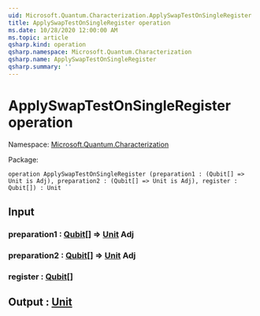 ```yaml
---
uid: Microsoft.Quantum.Characterization.ApplySwapTestOnSingleRegister
title: ApplySwapTestOnSingleRegister operation
ms.date: 10/28/2020 12:00:00 AM
ms.topic: article
qsharp.kind: operation
qsharp.namespace: Microsoft.Quantum.Characterization
qsharp.name: ApplySwapTestOnSingleRegister
qsharp.summary: ''
---
```


# ApplySwapTestOnSingleRegister operation

Namespace: [Microsoft.Quantum.Characterization](xref:Microsoft.Quantum.Characterization)

Package: [](https://nuget.org/packages/)




```qsharp
operation ApplySwapTestOnSingleRegister (preparation1 : (Qubit[] => Unit is Adj), preparation2 : (Qubit[] => Unit is Adj), register : Qubit[]) : Unit
```


## Input

### preparation1 : [Qubit](xref:microsoft.quantum.lang-ref.qubit)[] => [Unit](xref:microsoft.quantum.lang-ref.unit) Adj




### preparation2 : [Qubit](xref:microsoft.quantum.lang-ref.qubit)[] => [Unit](xref:microsoft.quantum.lang-ref.unit) Adj




### register : [Qubit](xref:microsoft.quantum.lang-ref.qubit)[]





## Output : [Unit](xref:microsoft.quantum.lang-ref.unit)

